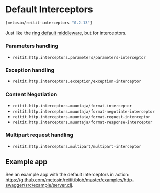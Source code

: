 # Default Interceptors

```clj
[metosin/reitit-interceptors "0.2.13"]
```

Just like the [ring default middleware](../ring/default_middleware.md), but for interceptors.

### Parameters handling
* `reitit.http.interceptors.parameters/parameters-interceptor` 

### Exception handling
* `reitit.http.interceptors.exception/exception-interceptor`

### Content Negotiation
* `reitit.http.interceptors.muuntaja/format-interceptor`
* `reitit.http.interceptors.muuntaja/format-negotiate-interceptor`
* `reitit.http.interceptors.muuntaja/format-request-interceptor`
* `reitit.http.interceptors.muuntaja/format-response-interceptor`

### Multipart request handling
* `reitit.http.interceptors.multipart/multipart-interceptor`

## Example app

See an example app with the default interceptors in action: https://github.com/metosin/reitit/blob/master/examples/http-swagger/src/example/server.clj.
